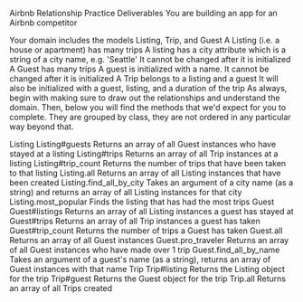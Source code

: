 Airbnb Relationship Practice
Deliverables
You are building an app for an Airbnb competitor

Your domain includes the models Listing, Trip, and Guest
A Listing (i.e. a house or apartment) has many trips
A listing has a city attribute which is a string of a city name, e.g. 'Seattle'
It cannot be changed after it is initialized
A Guest has many trips
A guest is initialized with a name. It cannot be changed after it is initialized
A Trip belongs to a listing and a guest
It will also be initialized with a guest, listing, and a duration of the trip
As always, begin with making sure to draw out the relationships and understand the domain. Then, below you will find the methods that we'd expect for you to complete. They are grouped by class, they are not ordered in any particular way beyond that.

Listing
Listing#guests
Returns an array of all Guest instances who have stayed at a listing
Listing#trips
Returns an array of all Trip instances at a listing
Listing#trip_count
Returns the number of trips that have been taken to that listing
Listing.all
Returns an array of all Listing instances that have been created
Listing.find_all_by_city
Takes an argument of a city name (as a string) and returns an array of all Listing instances for that city
Listing.most_popular
Finds the listing that has had the most trips
Guest
Guest#listings
Returns an array of all Listing instances a guest has stayed at
Guest#trips
Returns an array of all Trip instances a guest has taken
Guest#trip_count
Returns the number of trips a Guest has taken
Guest.all
Returns an array of all Guest instances
Guest.pro_traveler
Returns an array of all Guest instances who have made over 1 trip
Guest.find_all_by_name
Takes an argument of a guest's name (as a string), returns an array of Guest instances with that name
Trip
Trip#listing
Returns the Listing object for the trip
Trip#guest
Returns the Guest object for the trip
Trip.all
Returns an array of all Trips created

